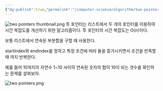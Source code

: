 ```yaml
---
{"dg-publish":true,"permalink":"/computer-science/algorithm/two-pointers/","dgPassFrontmatter":true,"noteIcon":""}
---
```


![two pointers thumbnail.png](/img/user/Computer%20Science/Algorithm/two%20pointers%20thumbnail.png)
투 포인터는 리스트에서 두 개의 포인터를 이용하여 시간 복잡도를 개선하기 위한 알고리즘이다. 투 포인터의 시간 복잡도는 O(n)이다.

보통 리스트에서 연속된 부분합을 구할 때 사용한다.

startIndex와 endIndex를 정하고 특정 조건에 따라 둘을 증가시키면서 조건을 만족할 때 까지 반복한다.

예를 들어 10까지의 자연수 1~10 사이의 연속된 숫자의 합이 10이 되는 갯수를 확인하는 문제를 살펴보자.

![two pointers.png](/img/user/Computer%20Science/Algorithm/two%20pointers.png)